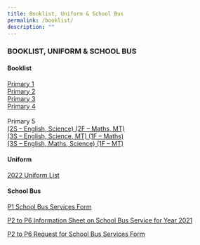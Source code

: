 ```yaml
---
title: Booklist, Uniform & School Bus
permalink: /booklist/
description: ""
---
```

### BOOKLIST, UNIFORM & SCHOOL BUS

#### Booklist



 [Primary 1](https://drive.google.com/file/d/1C1-ThsHZwezXP0lDbOmAFocV2e_dhEFF/view?usp=share_link)        <br>
 [Primary 2](https://drive.google.com/file/d/1vFc0JOx1dlS_-o-W0FE9pXf7oJPTLORs/view?usp=share_link)<br>
 [Primary 3](https://drive.google.com/file/d/1_MhAkTY8ACrJaoZGzhNi_RElwWFj4MjV/view?usp=share_link)
 <br>
 [Primary 4](https://drive.google.com/file/d/1tysum7RaEeDXfpk06iaCKvk0n4XVW0gk/view?usp=share_link)<br><br>
 Primary 5      <br> [(2S – English, Science) (2F – Maths, MT)](https://drive.google.com/file/d/1bzaefInp2RhN1mPOd7UwdiGH8QG6LN-u/view?usp=share_link)    <br>   [(3S – English, Science, MT) (1F – Maths)](https://drive.google.com/file/d/1RNQoZDV1xkgH8u3R28I6xOzg2-hD9zWp/view?usp=share_link)   <br> [(3S – English, Maths, Science) (1F – MT)](https://drive.google.com/file/d/1o07ZdtYMs8DfvNYMh1Hni8RHgvwQZb78/view?usp=share_link) <br>






#### Uniform

[2022 Uniform List](/files/Uniform-List.pdf)

#### School Bus

[P1 School Bus Services Form](/files/Request-for-School-Bus-Services-Form.pdf)

[P2 to P6 Information Sheet on School Bus Service for Year 2021](/files/Information-Sheet-on-School-Bus-Service-for-Year-2021-P2-to-P6.pdf)

[P2 to P6 Request for School Bus Services Form](/files/Request-for-School-Bus-Services-Form-P2-to-P6.pdf)